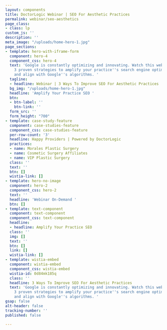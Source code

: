 ```yaml
---
layout: components
title: DoctorLogic Webinar | SEO For Aesthetic Practices
permalink: webinar/seo-aesthetics
page_class:
- class: lp
custom_js: ''
description: ''
meta_image: "/uploads/home-hero-1.jpg"
page_sections:
- template: hero-with-iframe-form
  component: hero-4
  component_css: hero-4
  text: 'Google is constantly optimizing and innovating. Watch this webinar to learn
    3 proven strategies to amplify your practice''s search engine optimization strategy
    and align with Google''s algorithms. '
  tagline:
  - headline: Webinar | 3 Ways To Improve SEO For Aesthetic Practices
  bg_img: "/uploads/home-hero-1.jpg"
  headline: 'Amplify Your Practice SEO '
  btn:
  - btn-label: ''
    btn-link: ''
  form_src: ''
  form_height: "700"
- template: case-study-feature
  component: case-studies-feature
  component_css: case-studies-feature
  per-row-count: '3'
  headline: Happy Providers | Powered by DoctorLogic
  practices:
  - name: Morales Plastic Surgery
  - name: Cosmetic Surgery Affiliates
  - name: VIP Plastic Surgery
  class: ''
  text: ''
  btn: []
  wistia-link: []
- template: hero-no-image
  component: hero-2
  component_css: hero-2
  text: ''
  headline: 'Webinar On-Demand '
  btn: []
- template: text-component
  component: text-component
  component_css: text-component
  headline:
  - headline: Amplify Your Practice SEO
  class: ''
  img: []
  text: ''
  btn: []
  link: []
  wistia-link: []
- template: wistia-embed
  component: wistia-embed
  component_css: wistia-embed
  wistia-id: 0d84mk185q
  class: ''
  headline: 3 Ways To Improve SEO For Aesthetic Practices
  text: 'Google is constantly optimizing and innovating. Watch this webinar to learn
    3 proven strategies to amplify your practice''s search engine optimization strategy
    and align with Google''s algorithms. '
gsap: false
alt-header: false
tracking-number: ''
published: false

---
```

